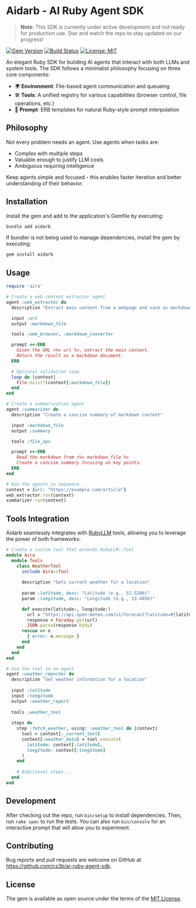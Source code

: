 # Aidarb - AI Ruby Agent SDK

> **Note**: This SDK is currently under active development and not ready for production use. Star and watch the repo to stay updated on our progress!

[![Gem Version](https://badge.fury.io/rb/airarb.svg)](https://badge.fury.io/rb/airarb)
[![Build Status](https://github.com/cs3b/ai-ruby-agent-sdk/actions/workflows/main.yml/badge.svg?branch=main)](https://github.com/cs3b/ai-ruby-agent-sdk/actions)
[![License: MIT](https://img.shields.io/badge/License-MIT-yellow.svg)](https://opensource.org/licenses/MIT)

An elegant Ruby SDK for building AI agents that interact with both LLMs and system tools. The SDK follows a minimalist philosophy focusing on three core components:

- 🌍 **Environment**: File-based agent communication and queueing
- 🛠️ **Tools**: A unified registry for various capabilities (browser control, file operations, etc.)
- 💬 **Prompt**: ERB templates for natural Ruby-style prompt interpolation

## Philosophy

Not every problem needs an agent. Use agents when tasks are:
- Complex with multiple steps
- Valuable enough to justify LLM costs
- Ambiguous requiring intelligence

Keep agents simple and focused - this enables faster iteration and better understanding of their behavior.

## Installation

Install the gem and add to the application's Gemfile by executing:

```bash
bundle add aidarb
```

If bundler is not being used to manage dependencies, install the gem by executing:

```bash
gem install aidarb
```

## Usage

```ruby
require 'aira'

# Create a web content extractor agent
agent :web_extractor do
  description "Extract main content from a webpage and save as markdown"

  input :url
  output :markdown_file

  tools :web_browser, :markdown_converter

  prompt <<-ERB
    Given the URL <%= url %>, extract the main content.
    Return the result as a markdown document.
  ERB

  # Optional validation loop
  loop do |context|
    File.exist?(context[:markdown_file])
  end
end

# Create a summarization agent
agent :summarizer do
  description "Create a concise summary of markdown content"

  input :markdown_file
  output :summary

  tools :file_ops

  prompt <<-ERB
    Read the markdown from <%= markdown_file %>
    Create a concise summary focusing on key points.
  ERB
end

# Run the agents in sequence
context = {url: "https://example.com/article"}
web_extractor.run(context)
summarizer.run(context)
```

## Tools Integration

Aidarb seamlessly integrates with [RubyLLM](https://rubyllm.com) tools, allowing you to leverage the power of both frameworks:

```ruby
# Create a custom tool that extends RubyLLM::Tool
module Aira
  module Tools
    class WeatherTool
      include Aira::Tool
      
      description "Gets current weather for a location"
      
      param :latitude, desc: "Latitude (e.g., 52.5200)"
      param :longitude, desc: "Longitude (e.g., 13.4050)"

      def execute(latitude:, longitude:)
        url = "https://api.open-meteo.com/v1/forecast?latitude=#{latitude}&longitude=#{longitude}&current=temperature_2m,wind_speed_10m"
        response = Faraday.get(url)
        JSON.parse(response.body)
      rescue => e
        { error: e.message }
      end
    end
  end
end

# Use the tool in an agent
agent :weather_reporter do
  description "Get weather information for a location"
  
  input :latitude
  input :longitude
  output :weather_report
  
  tools :weather_tool
  
  steps do
    step :fetch_weather, using: :weather_tool do |context|
      tool = context[:_current_tool]
      context[:weather_data] = tool.execute(
        latitude: context[:latitude],
        longitude: context[:longitude]
      )
    end
    
    # Additional steps...
  end
end
```

## Development

After checking out the repo, run `bin/setup` to install dependencies. Then, run `rake spec` to run the tests. You can also run `bin/console` for an interactive prompt that will allow you to experiment.

## Contributing

Bug reports and pull requests are welcome on GitHub at https://github.com/cs3b/ai-ruby-agent-sdk.

## License

The gem is available as open source under the terms of the [MIT License](https://opensource.org/licenses/MIT).
